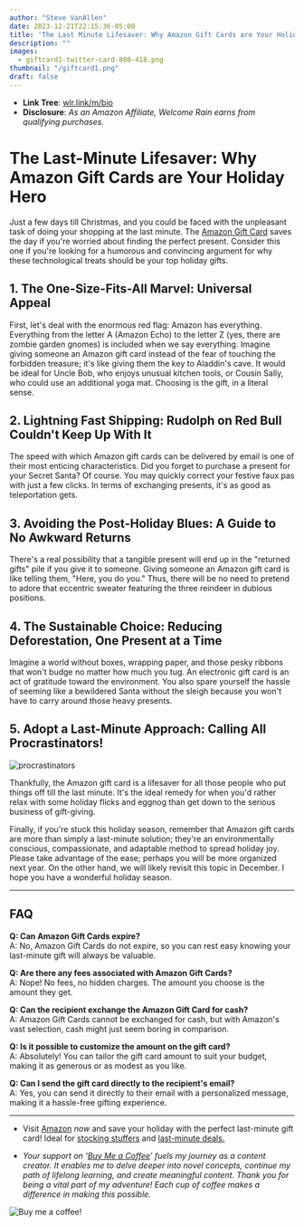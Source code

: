 ```yaml
---
author: "Steve VanAllen"
date: 2023-12-21T22:15:36-05:00
title: 'The Last Minute Lifesaver: Why Amazon Gift Cards are Your Holiday Hero'
description: ""
images:
  - giftcard1-twitter-card-800-418.png
thumbnail: "/giftcard1.png"
draft: false
---
```


- **Link Tree**: [wlr.link/m/bio](https://wlr.link/m/bio)
- **Disclosure**: *As an Amazon Affiliate, Welcome Rain earns from qualifying purchases.*

# The Last-Minute Lifesaver: Why Amazon Gift Cards are Your Holiday Hero

Just a few days till Christmas, and you could be faced with the unpleasant task of doing your shopping at the last minute. The [Amazon Gift Card](https://www.amazon.com/b?node=2238192011&pd_rd_w=FqTVJ&content-id=amzn1.sym.34adf32e-f750-4f70-b3a6-8f019e8c4ce4%3Aamzn1.sym.34adf32e-f750-4f70-b3a6-8f019e8c4ce4&pf_rd_p=34adf32e-f750-4f70-b3a6-8f019e8c4ce4&pf_rd_r=12Y3WSGANEC910XEEFPV&pd_rd_wg=4IxSM&pd_rd_r=6de2aa97-b0f0-4810-851b-eed20a77916a&qid=1703208222&c_c=-977885523&linkCode=ll2&tag=stevesbookr07-20&linkId=f59dca9848d37ce0a59b707fa7c1afe7&language=en_US&ref_=as_li_ss_tl) saves the day if you're worried about finding the perfect present. Consider this one if you're looking for a humorous and convincing argument for why these technological treats should be your top holiday gifts.

## 1. The One-Size-Fits-All Marvel: Universal Appeal

First, let's deal with the enormous red flag: Amazon has everything. Everything from the letter A (Amazon Echo) to the letter Z (yes, there are zombie garden gnomes) is included when we say everything. Imagine giving someone an Amazon gift card instead of the fear of touching the forbidden treasure; it's like giving them the key to Aladdin's cave. It would be ideal for Uncle Bob, who enjoys unusual kitchen tools, or Cousin Sally, who could use an additional yoga mat. Choosing is the gift, in a literal sense.

## 2. Lightning Fast Shipping: Rudolph on Red Bull Couldn't Keep Up With It

The speed with which Amazon gift cards can be delivered by email is one of their most enticing characteristics. Did you forget to purchase a present for your Secret Santa? Of course. You may quickly correct your festive faux pas with just a few clicks. In terms of exchanging presents, it's as good as teleportation gets.

## 3. Avoiding the Post-Holiday Blues: A Guide to No Awkward Returns

There's a real possibility that a tangible present will end up in the "returned gifts" pile if you give it to someone. Giving someone an Amazon gift card is like telling them, "Here, you do you." Thus, there will be no need to pretend to adore that eccentric sweater featuring the three reindeer in dubious positions.

## 4. The Sustainable Choice: Reducing Deforestation, One Present at a Time

Imagine a world without boxes, wrapping paper, and those pesky ribbons that won't budge no matter how much you tug. An electronic gift card is an act of gratitude toward the environment. You also spare yourself the hassle of seeming like a bewildered Santa without the sleigh because you won't have to carry around those heavy presents.

## 5. Adopt a Last-Minute Approach: Calling All Procrastinators!

![procrastinators](/giftcard2.png)

Thankfully, the Amazon gift card is a lifesaver for all those people who put things off till the last minute. It's the ideal remedy for when you'd rather relax with some holiday flicks and eggnog than get down to the serious business of gift-giving.

Finally, if you're stuck this holiday season, remember that Amazon gift cards are more than simply a last-minute solution; they're an environmentally conscious, compassionate, and adaptable method to spread holiday joy. Please take advantage of the ease; perhaps you will be more organized next year. On the other hand, we will likely revisit this topic in December. I hope you have a wonderful holiday season.

---

## FAQ

**Q: Can Amazon Gift Cards expire?**  
A: No, Amazon Gift Cards do not expire, so you can rest easy knowing your last-minute gift will always be valuable.

**Q: Are there any fees associated with Amazon Gift Cards?**  
A: Nope! No fees, no hidden charges. The amount you choose is the amount they get.

**Q: Can the recipient exchange the Amazon Gift Card for cash?**  
A: Amazon Gift Cards cannot be exchanged for cash, but with Amazon's vast selection, cash might just seem boring in comparison.

**Q: Is it possible to customize the amount on the gift card?**  
A: Absolutely! You can tailor the gift card amount to suit your budget, making it as generous or as modest as you like.

**Q: Can I send the gift card directly to the recipient's email?**  
A: Yes, you can send it directly to their email with a personalized message, making it a hassle-free gifting experience.

---

- Visit [Amazon](https://www.amazon.com/b?node=2238192011&pd_rd_w=FqTVJ&content-id=amzn1.sym.34adf32e-f750-4f70-b3a6-8f019e8c4ce4%3Aamzn1.sym.34adf32e-f750-4f70-b3a6-8f019e8c4ce4&pf_rd_p=34adf32e-f750-4f70-b3a6-8f019e8c4ce4&pf_rd_r=12Y3WSGANEC910XEEFPV&pd_rd_wg=4IxSM&pd_rd_r=6de2aa97-b0f0-4810-851b-eed20a77916a&qid=1703208222&c_c=-977885523&linkCode=ll2&tag=stevesbookr07-20&linkId=f59dca9848d37ce0a59b707fa7c1afe7&language=en_US&ref_=as_li_ss_tl) *now* and save your holiday with the perfect last-minute gift card! Ideal for [stocking stuffers](https://www.amazon.com/gcx/Stocking-stuffers/gfhz/events?categoryId=HOL-Stocking-gifts&scrollState=eyJpdGVtSW5kZXgiOjAsInNjcm9sbE9mZnNldCI6MTE4My41MzEyNX0%3D&sectionManagerState=eyJzZWN0aW9uVHlwZUVuZEluZGV4Ijp7ImFtYWJvdCI6MH19&linkCode=ll2&tag=stevesbookr07-20&linkId=6f5adc26ee306d1d9d3c61a0d9d545e1&language=en_US&ref_=as_li_ss_tl) and [last-minute deals.](https://www.amazon.com/gcx/Holiday-Deals/gfhz/events?categoryId=HOL-Deals&isLimitedTimeOffer=true&scrollState=eyJpdGVtSW5kZXgiOjAsInNjcm9sbE9mZnNldCI6MTE4MS41MzEyNX0%3D&sectionManagerState=eyJzZWN0aW9uVHlwZUVuZEluZGV4Ijp7ImFtYWJvdCI6MH19&linkCode=ll2&tag=stevesbookr07-20&linkId=1dd837ce2cdc016a477adb9875d79f6c&language=en_US&ref_=as_li_ss_tl)

- *Your support on ‘[Buy Me a Coffee](https://wlr.link/buy-me-a-coffee)’ fuels my journey as a content creator. It enables me to delve deeper into novel concepts, continue my path of lifelong learning, and create meaningful content. Thank you for being a vital part of my adventure! Each cup of coffee makes a difference in making this possible.*

![Buy me a coffee!](/coffee.png)